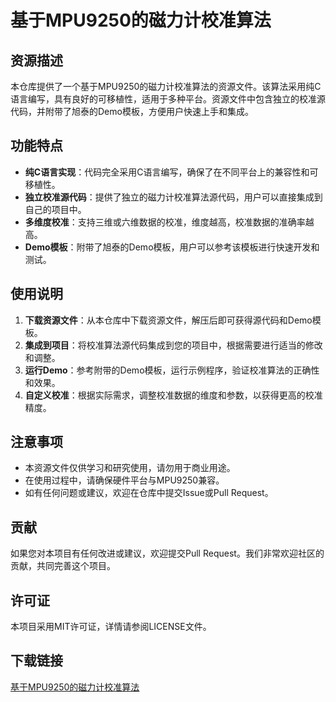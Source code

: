 # 基于MPU9250的磁力计校准算法

## 资源描述

本仓库提供了一个基于MPU9250的磁力计校准算法的资源文件。该算法采用纯C语言编写，具有良好的可移植性，适用于多种平台。资源文件中包含独立的校准源代码，并附带了旭泰的Demo模板，方便用户快速上手和集成。

## 功能特点

- **纯C语言实现**：代码完全采用C语言编写，确保了在不同平台上的兼容性和可移植性。
- **独立校准源代码**：提供了独立的磁力计校准算法源代码，用户可以直接集成到自己的项目中。
- **多维度校准**：支持三维或六维数据的校准，维度越高，校准数据的准确率越高。
- **Demo模板**：附带了旭泰的Demo模板，用户可以参考该模板进行快速开发和测试。

## 使用说明

1. **下载资源文件**：从本仓库中下载资源文件，解压后即可获得源代码和Demo模板。
2. **集成到项目**：将校准算法源代码集成到您的项目中，根据需要进行适当的修改和调整。
3. **运行Demo**：参考附带的Demo模板，运行示例程序，验证校准算法的正确性和效果。
4. **自定义校准**：根据实际需求，调整校准数据的维度和参数，以获得更高的校准精度。

## 注意事项

- 本资源文件仅供学习和研究使用，请勿用于商业用途。
- 在使用过程中，请确保硬件平台与MPU9250兼容。
- 如有任何问题或建议，欢迎在仓库中提交Issue或Pull Request。

## 贡献

如果您对本项目有任何改进或建议，欢迎提交Pull Request。我们非常欢迎社区的贡献，共同完善这个项目。

## 许可证

本项目采用MIT许可证，详情请参阅LICENSE文件。

## 下载链接

[基于MPU9250的磁力计校准算法](https://pan.quark.cn/s/e3265b53e7de)